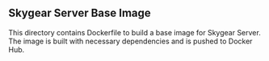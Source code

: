 ## Skygear Server Base Image

This directory contains Dockerfile to build a base image for Skygear
Server. The image is built with necessary dependencies and is pushed to
Docker Hub.

